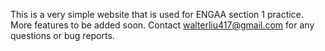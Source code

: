 This is a very simple website that is used for ENGAA section 1 practice.
More features to be added soon.
Contact walterliu417@gmail.com for any questions or bug reports.